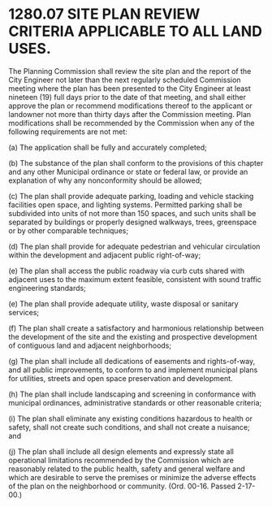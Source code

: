 1280.07 SITE PLAN REVIEW CRITERIA APPLICABLE TO ALL LAND USES.
==============================================================

The Planning Commission shall review the site plan and the report of the
City Engineer not later than the next regularly scheduled Commission
meeting where the plan has been presented to the City Engineer at least
nineteen (19) full days prior to the date of that meeting, and shall
either approve the plan or recommend modifications thereof to the
applicant or landowner not more than thirty days after the Commission
meeting. Plan modifications shall be recommended by the Commission when
any of the following requirements are not met:

​(a) The application shall be fully and accurately completed;

​(b) The substance of the plan shall conform to the provisions of this
chapter and any other Municipal ordinance or state or federal law, or
provide an explanation of why any nonconformity should be allowed;

​(c) The plan shall provide adequate parking, loading and vehicle
stacking facilities open space, and lighting systems. Permitted parking
shall be subdivided into units of not more than 150 spaces, and such
units shall be separated by buildings or properly designed walkways,
trees, greenspace or by other comparable techniques;

​(d) The plan shall provide for adequate pedestrian and vehicular
circulation within the development and adjacent public right-of-way;

​(e) The plan shall access the public roadway via curb cuts shared with
adjacent uses to the maximum extent feasible, consistent with sound
traffic engineering standards;

​(e) The plan shall provide adequate utility, waste disposal or sanitary
services;

​(f) The plan shall create a satisfactory and harmonious relationship
between the development of the site and the existing and prospective
development of contiguous land and adjacent neighborhoods;

​(g) The plan shall include all dedications of easements and
rights-of-way, and all public improvements, to conform to and implement
municipal plans for utilities, streets and open space preservation and
development.

​(h) The plan shall include landscaping and screening in conformance
with municipal ordinances, administrative standards or other reasonable
criteria;

​(i) The plan shall eliminate any existing conditions hazardous to
health or safety, shall not create such conditions, and shall not create
a nuisance; and

​(j) The plan shall include all design elements and expressly state all
operational limitations recommended by the Commission which are
reasonably related to the public health, safety and general welfare and
which are desirable to serve the premises or minimize the adverse
effects of the plan on the neighborhood or community. (Ord. 00-16.
Passed 2-17-00.)

